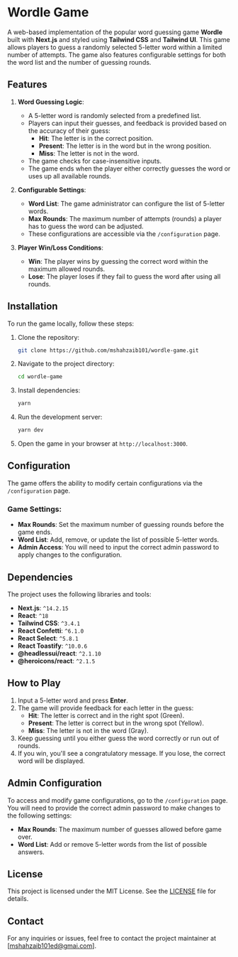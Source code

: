 # Wordle Game

A web-based implementation of the popular word guessing game **Wordle** built with **Next.js** and styled using **Tailwind CSS** and **Tailwind UI**. This game allows players to guess a randomly selected 5-letter word within a limited number of attempts. The game also features configurable settings for both the word list and the number of guessing rounds.

## Features

1. **Word Guessing Logic**:
   - A 5-letter word is randomly selected from a predefined list.
   - Players can input their guesses, and feedback is provided based on the accuracy of their guess:
     - **Hit**: The letter is in the correct position.
     - **Present**: The letter is in the word but in the wrong position.
     - **Miss**: The letter is not in the word.
   - The game checks for case-insensitive inputs.
   - The game ends when the player either correctly guesses the word or uses up all available rounds.

2. **Configurable Settings**:
   - **Word List**: The game administrator can configure the list of 5-letter words.
   - **Max Rounds**: The maximum number of attempts (rounds) a player has to guess the word can be adjusted.
   - These configurations are accessible via the `/configuration` page.

3. **Player Win/Loss Conditions**:
   - **Win**: The player wins by guessing the correct word within the maximum allowed rounds.
   - **Lose**: The player loses if they fail to guess the word after using all rounds.

## Installation

To run the game locally, follow these steps:

1. Clone the repository:

    ```bash
    git clone https://github.com/mshahzaib101/wordle-game.git
    ```

2. Navigate to the project directory:

    ```bash
    cd wordle-game
    ```

3. Install dependencies:

    ```bash
    yarn
    ```

4. Run the development server:

    ```bash
    yarn dev
    ```

5. Open the game in your browser at `http://localhost:3000`.

## Configuration

The game offers the ability to modify certain configurations via the `/configuration` page.

### Game Settings:
- **Max Rounds**: Set the maximum number of guessing rounds before the game ends.
- **Word List**: Add, remove, or update the list of possible 5-letter words.
- **Admin Access**: You will need to input the correct admin password to apply changes to the configuration.

## Dependencies

The project uses the following libraries and tools:

- **Next.js**: `^14.2.15`
- **React**: `^18`
- **Tailwind CSS**: `^3.4.1`
- **React Confetti**: `^6.1.0`
- **React Select**: `^5.8.1`
- **React Toastify**: `^10.0.6`
- **@headlessui/react**: `^2.1.10`
- **@heroicons/react**: `^2.1.5`


## How to Play

1. Input a 5-letter word and press **Enter**.
2. The game will provide feedback for each letter in the guess:
   - **Hit**: The letter is correct and in the right spot (Green).
   - **Present**: The letter is correct but in the wrong spot (Yellow).
   - **Miss**: The letter is not in the word (Gray).
3. Keep guessing until you either guess the word correctly or run out of rounds.
4. If you win, you'll see a congratulatory message. If you lose, the correct word will be displayed.

## Admin Configuration

To access and modify game configurations, go to the `/configuration` page. You will need to provide the correct admin password to make changes to the following settings:

- **Max Rounds**: The maximum number of guesses allowed before game over.
- **Word List**: Add or remove 5-letter words from the list of possible answers.

## License

This project is licensed under the MIT License. See the [LICENSE](LICENSE) file for details.

## Contact

For any inquiries or issues, feel free to contact the project maintainer at [mshahzaib101ed@gmai.com].
